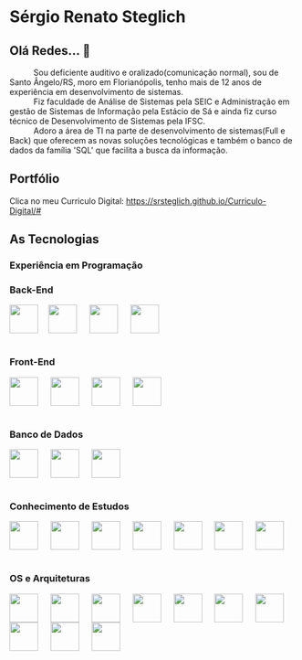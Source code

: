 # Sérgio Renato Steglich

## Olá Redes... 👋
&emsp;&emsp;&emsp;Sou deficiente auditivo e oralizado(comunicação normal), sou de Santo Ângelo/RS, moro em Florianópolis, tenho mais de 12 anos de experiência em desenvolvimento de sistemas.<br/>
&emsp;&emsp;&emsp;Fiz faculdade de Análise de Sistemas pela SEIC e Administração em gestão de Sistemas de Informação pela Estácio de Sá e ainda fiz curso técnico de Desenvolvimento de Sistemas pela IFSC.<br/>
&emsp;&emsp;&emsp;Adoro a área de TI na parte de desenvolvimento de sistemas(Full e Back) que oferecem as novas soluções tecnológicas e também o banco de dados da família 'SQL' que facilita a busca da informação.<br/>

## Portfólio
Clica no meu Curriculo Digital: https://srsteglich.github.io/Curriculo-Digital/#

## As Tecnologias 
### Experiência em Programação
### Back-End
<div style="display: inline_block">  
      <img align="center" height="50" width="50" src="https://cdn.jsdelivr.net/gh/devicons/devicon/icons/php/php-original.svg" />&emsp;
      <img align="center" height="50" width="50" src="https://cdn.jsdelivr.net/gh/devicons/devicon/icons/csharp/csharp-original.svg" /> &emsp;             
      <img align="center" height="50" width="50" src="https://cdn.jsdelivr.net/gh/devicons/devicon/icons/dotnetcore/dotnetcore-original.svg" />  &emsp;   
      <img align="center" height="50" width="50" src="https://cdn.jsdelivr.net/gh/devicons/devicon/icons/dot-net/dot-net-original.svg" /> <br/><br/>
</div>     

### Front-End
<div style="display: inline_block">  
      <img align="center" height="50" width="50" src="https://cdn.jsdelivr.net/gh/devicons/devicon/icons/html5/html5-original.svg" /> &emsp;        
      <img align="center" height="50" width="50" src="https://cdn.jsdelivr.net/gh/devicons/devicon/icons/css3/css3-original.svg" /> &emsp;
      <img align="center" height="50" width="50" src="https://cdn.jsdelivr.net/gh/devicons/devicon/icons/javascript/javascript-original.svg" /> &emsp;
      <img align="center" height="50" width="50" src="https://cdn.jsdelivr.net/gh/devicons/devicon/icons/bootstrap/bootstrap-original.svg" /><br/><br/>  
</div>   

### Banco de Dados
<div style="display: inline_block">  
      <img align="center" height="50" width="50" src="https://cdn.jsdelivr.net/gh/devicons/devicon/icons/mysql/mysql-original-wordmark.svg" /> &emsp;   
      <img align="center" height="50" width="50" src="https://cdn.jsdelivr.net/gh/devicons/devicon@latest/icons/microsoftsqlserver/microsoftsqlserver-original-wordmark.svg" /> &emsp;         
      <img align="center" height="50" width="50" src="https://cdn.jsdelivr.net/gh/devicons/devicon@latest/icons/postgresql/postgresql-original-wordmark.svg" /><br/><br/>      
</div>   
          
### Conhecimento de Estudos
<div style="display: inline_block">
      <img align="center" height="50" width="50" src="https://cdn.jsdelivr.net/gh/devicons/devicon/icons/python/python-original.svg" /> &emsp;
      <img align="center" height="50" width="50" src="https://cdn.jsdelivr.net/gh/devicons/devicon/icons/fastapi/fastapi-original.svg" /> &emsp;  
      <img align="center" height="50" width="50" src="https://cdn.jsdelivr.net/gh/devicons/devicon/icons/java/java-original.svg" /> &emsp;
      <img align="center" height="50" width="50" src="https://cdn.jsdelivr.net/gh/devicons/devicon/icons/spring/spring-original.svg" /> &emsp;      
      <img align="center" height="50" width="50" src="https://cdn.jsdelivr.net/gh/devicons/devicon@latest/icons/mongodb/mongodb-plain-wordmark.svg" /> &emsp;         
      <img align="center" height="50" width="50" src="https://cdn.jsdelivr.net/gh/devicons/devicon@latest/icons/docker/docker-original-wordmark.svg" /> &emsp;          
      <img align="center" height="50" width="50" src="https://cdn.jsdelivr.net/gh/devicons/devicon/icons/angularjs/angularjs-original.svg" /> <br/><br/>         
</div>                    
          
### OS e Arquiteturas
<div style="display: inline_block">       
      <img align="center" height="50" width="50" src="https://cdn.jsdelivr.net/gh/devicons/devicon/icons/windows8/windows8-original.svg" /> &emsp;      
      <img align="center" height="50" width="50" src="https://cdn.jsdelivr.net/gh/devicons/devicon@latest/icons/linux/linux-original.svg" /> &emsp;         
      <img align="center" height="50" width="50" src="https://cdn.jsdelivr.net/gh/devicons/devicon@latest/icons/apple/apple-original.svg" /> &emsp;      
      <img align="center" height="50" width="50" src="https://cdn.jsdelivr.net/gh/devicons/devicon/icons/visualstudio/visualstudio-plain.svg" /> &emsp;            
      <img align="center" height="50" width="50" src="https://cdn.jsdelivr.net/gh/devicons/devicon/icons/vscode/vscode-original.svg" /> &emsp;      
      <img align="center" height="50" width="50" src="https://cdn.jsdelivr.net/gh/devicons/devicon@latest/icons/intellij/intellij-original.svg" /> &emsp;      
      <img align="center" height="50" width="50" src="https://cdn.jsdelivr.net/gh/devicons/devicon@latest/icons/eclipse/eclipse-original.svg" /> &emsp;          
      <img align="center" height="50" width="50" src="https://cdn.jsdelivr.net/gh/devicons/devicon/icons/pycharm/pycharm-original.svg" /> &emsp;   
      <img align="center" height="50" width="50" src="https://cdn.jsdelivr.net/gh/devicons/devicon@latest/icons/git/git-original.svg" /> &emsp;            
      <img align="center" height="50" width="50" src="https://cdn.jsdelivr.net/gh/devicons/devicon@latest/icons/postman/postman-original.svg" /><br/><br/>    
      
</div>
